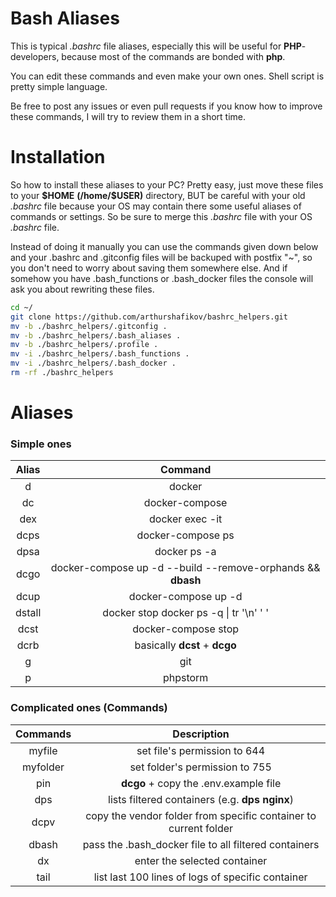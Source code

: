# Bash Aliases

This is typical *.bashrc* file aliases, especially this will be useful for **PHP**-developers, because most of
the commands are bonded with **php**.

You can edit these commands and even make your own ones. Shell script is pretty simple language.

Be free to post any issues or even pull requests if you know how to improve these commands,
I will try to review them in a short time.

# Installation

So how to install these aliases to your PC?
Pretty easy, just move these files to your **\$HOME** **(/home/$USER)** directory, BUT be careful with your old *.bashrc* file
because your OS may contain there some useful aliases of commands or settings. So be sure to merge this *.bashrc* file 
with your OS *.bashrc* file. 

Instead of doing it manually you can use the commands given down below and your .bashrc and .gitconfig files will be backuped with postfix "~", so
you don't need to worry about saving them somewhere else. And if somehow you have .bash_functions or .bash_docker files the console will ask you about rewriting these files.
```bash
cd ~/
git clone https://github.com/arthurshafikov/bashrc_helpers.git
mv -b ./bashrc_helpers/.gitconfig .
mv -b ./bashrc_helpers/.bash_aliases .
mv -b ./bashrc_helpers/.profile .
mv -i ./bashrc_helpers/.bash_functions .
mv -i ./bashrc_helpers/.bash_docker .
rm -rf ./bashrc_helpers
```

# Aliases

### Simple ones
|  Alias |                         Command                             |
|:------:|:-----------------------------------------------------------:|
|    d   |                          docker                             |
|   dc   |                      docker-compose                         |
|   dex  |                     docker exec -it                         |
|  dcps  |                    docker-compose ps                        |
|  dpsa  |                       docker ps -a                          |
|  dcgo  | docker-compose up -d --build --remove-orphands && **dbash** |
|  dcup  |                   docker-compose up -d                      |
| dstall |         docker stop docker ps -q \| tr '\n' ' '             |
|  dcst  |                   docker-compose stop                       |
|  dcrb  |                   basically **dcst** + **dcgo**             |
|    g   |                           git                               |
|    p   |                         phpstorm                            |


### Complicated ones (Commands)
| Commands |                            Description                           |
|:--------:|:----------------------------------------------------------------:|
|  myfile  |                   set file's permission to 644                   |
| myfolder |                  set folder's permission to 755                  |
|    pin   |               **dcgo** + copy the .env.example file              |
|    dps   |            lists filtered containers (e.g. **dps nginx**)        |
|   dcpv   | copy the vendor folder from specific container to current folder |
|   dbash  |       pass the .bash_docker file to all filtered containers      |
|    dx    |                   enter the selected container                   |
|   tail   |         list last 100 lines of logs of specific container        |
